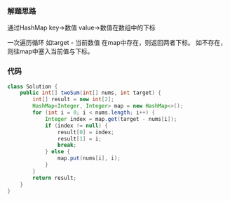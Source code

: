 ### 解题思路
通过HashMap key->数值  value->数值在数组中的下标

一次遍历循环
如target - 当前数值 在map中存在，则返回两者下标。
如不存在，则往map中塞入当前值与下标。

### 代码

```java
class Solution {
    public int[] twoSum(int[] nums, int target) {
        int[] result = new int[2];
        HashMap<Integer, Integer> map = new HashMap<>();
        for (int i = 0; i < nums.length; i++) {
            Integer index = map.get(target - nums[i]);
            if (index != null) {
                result[0] = index;
                result[1] = i;
                break;
            } else {
                map.put(nums[i], i);
            }
        }
        return result;
    }
}
```